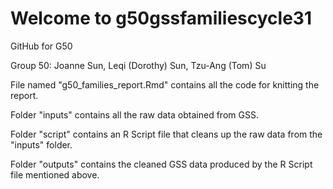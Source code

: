 # Welcome to g50gssfamiliescycle31
GitHub for G50

Group 50: Joanne Sun, Leqi (Dorothy) Sun, Tzu-Ang (Tom) Su

File named "g50_families_report.Rmd" contains all the code for knitting the report.

Folder "inputs" contains all the raw data obtained from GSS.

Folder "script" contains an R Script file that cleans up the raw data from the "inputs" folder.

Folder "outputs" contains the cleaned GSS data produced by the R Script file mentioned above.